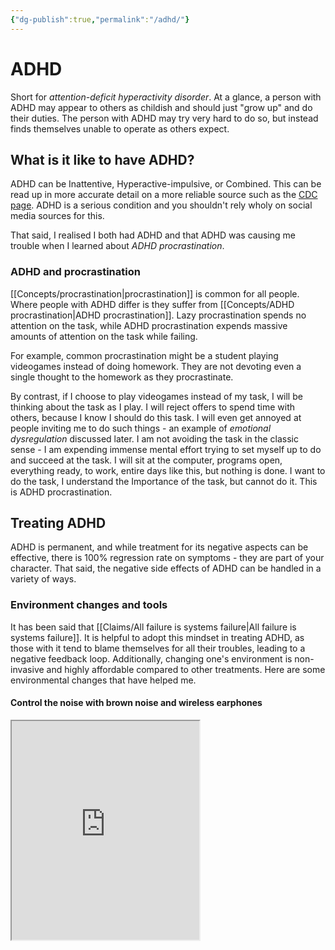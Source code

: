 ```yaml
---
{"dg-publish":true,"permalink":"/adhd/"}
---
```



# ADHD

Short for *attention-deficit hyperactivity disorder*. At a glance, a person with ADHD may appear to others as childish and should just "grow up" and do their duties. The person with ADHD may try very hard to do so, but instead finds themselves unable to operate as others expect. 

## What is it like to have  ADHD?

ADHD can be Inattentive, Hyperactive-impulsive, or Combined. This can be read up in more accurate detail on a more reliable source such as the [CDC page](https://www.cdc.gov/ncbddd/adhd/facts.html). ADHD is a serious condition and you shouldn't rely wholy on social media sources for this.

That said, I realised I both had ADHD and that ADHD was causing me trouble when I learned about *ADHD procrastination*.

### ADHD and procrastination

[[Concepts/procrastination\|procrastination]] is common for all people. Where people with ADHD differ is they suffer from [[Concepts/ADHD procrastination\|ADHD procrastination]]. Lazy procrastination spends no attention on the task, while ADHD procrastination expends massive amounts of attention on the task while failing.

For example, common procrastination might be a student playing videogames instead of doing homework. They are not devoting even a single thought to the homework as they procrastinate.

By contrast, if I choose to play videogames instead of my task, I will be thinking about the task as I play. I will reject offers to spend time with others, because I know I should do this task. I will even get annoyed at people inviting me to do such things - an example of *emotional dysregulation* discussed later. I am not avoiding the task in the classic sense - I am expending immense mental effort trying to set myself up to do and succeed at the task. I will sit at the computer, programs open, everything ready, to work, entire days like this, but nothing is done. I want to do the task, I understand the Importance of the task, but cannot do it. This is ADHD procrastination.

## Treating ADHD

ADHD is permanent, and while treatment for its negative aspects can be effective, there is 100% regression rate on symptoms - they are part of your character. That said, the negative side effects of ADHD can be handled in a variety of ways.

### Environment changes and tools 

It has been said that [[Claims/All failure is systems failure\|All failure is systems failure]]. It is helpful to adopt this mindset in treating ADHD, as those with it tend to blame themselves for all their troubles, leading to a negative feedback loop. Additionally, changing one's environment is non-invasive and highly affordable compared to other treatments. Here are some environmental changes that have helped me.

#### Control the noise with brown noise and wireless earphones

<iframe src="https://mynoise.net/NoiseMachines/propellerNoiseGenerator.php" height="350" />

I have found that I become distracted by noise around me - typically nearby conversations when I'm in the office, or barking dogs and nearby phone calls when at home.

Attempting to fix this by  listening to music results in me being significantly less productive, as I find myself distracted by Liking music tracks, fussing with playlists, skipping to next track when the current track becomes slightly too uninteresting.

Attempting again to fix this by using [[Noise cancellation\|noise cancelling]] headphones causes me to be distracted by the sounds of my own body - I'm suddenly able to hear my own heartbeat, very small movements, even [[Private/headphone cable noise\|headphone cable noise]] if I'm using wired headphones. 

Many with ADHD have [reported](https://twitter.com/hiangelali/status/1574328682751356928) being able to be more productive in the dull roar of air travel[^1], and I've also found this to be true. A researcher, [[Private/Goran Suderland\|Göran Söderlund]], has done 15 studies of white noise on people with ADHD and has found people with ADHD perform better on memory and language tasks. Söderlund theorizes that in people with ADHD, listening to broadband noise somehow causes the brain to mimic the effects of dopamine.[^2] It is too expensive to book a plane ticket every time you need to be productive, but using a [[Private/white noise\|brown noise]]  app is free. [Mynoise.net](https://mynoise.net/) is a free web app to generate noise, with a section specifically for ADHD. I've found the [B-17 flying fortress](https://mynoise.net/NoiseMachines/propellerNoiseGenerator.php) preset to suit me well, and is the example you see above.

As for wireless earphones and headphones, I am using [[Gear/Samsung Buds 2\|Samsung Buds 2]] and [[Gear/Sony WH-1000XM3\|Sony WH-1000XM3]].

#### Write your thoughts in a journal

ADHDers have many thoughts that can feel like they have nowhere to go. By writing them down, they are given a chance to become something more useful.

Additionally, if you use an app for your journal, the act of typing into the app can act as a kind of *stimming*, particularly on a [[Private/Mechanical keyboard\|Mechanical keyboard]]. The resulting writing can be used for reflection, documentation, task management and many other things.

#### Use an outliner for your journal

[[outlining app\|Outliners]] are distinct from note taking apps by treating all writing as Bullet Points that can be infinitely nested. This suits ADHDers in a number of ways:

Outlines are highly rearrangeable. Unlike conventional Documents in word processing applications like Google Docs and Evernote and Obsidian, Outliners expect you to rearrange and reorganise your writing heavily. An outliner's bullet points can be clicked and dragged and rearranged much more easily. This suits ADHDers whose thoughts are chaotic and go into many tangents.

Outlines are focusable. On writing a chaotic chain of thought, an outliner allows the user to choose any bullet point to focus on, hiding all others.

I recommend [[Private/Logseq\|Logseq]] as a privacy focused and free outliner. In the past I have used [[Private/Workflowy\|Workflowy]] and [[Private/Dynalist\|Dynalist]], but I feel Logseq is easily superior. [[Private/Tana Inc\|Tana Inc]] is another outliner that is highly acclaimed, but not privacy focused.

### Therapy and coaching

With ADHD being a neurodivergence, the vast majority of gains in treating it will likely be in the form of behavioural change. These take more time, focus, and possibly money, so you may want to consider these once you've exhausted your options in Environmental changes.

#### Reset your dopamine with a digital detox

With access to many sources of easy dopamine, such as social media and infinite scrolling feeds, one's baseline dopamine may rise, thus meaning you need more dopamine to reach the same baseline. You might experience this as enjoyable things no longer being enjoyable. A [digital detox](https://psyche.co/ideas/the-pleasure-the-pain-and-the-politics-of-a-digital-detox?utm_source=rss-feed) can lower this baseline, so that those activities become enjoyable again. One should expect such a detox to require at least *two weeks*.

[^1]: [Washington Post 2022-11-14](https://www.washingtonpost.com/wellness/2022/11/14/brown-noise-adhd-focus/) For some with ADHD, the low rumble of brown noise quiets the brain
[^2]: [PubMed](https://pubmed.ncbi.nlm.nih.gov/17683456/) Listen to the noise: noise is beneficial for cognitive performance in ADHD 